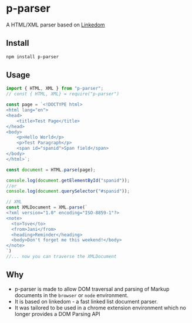 # p-parser

A HTML/XML parser based on [Linkedom](https://github.com/WebReflection/linkedom)

## Install

```sh
npm install p-parser
```
## Usage
```js
import { HTML, XML } from "p-parser"; 
// const { HTML, XML} = require("p-parser")

const page = `<!DOCTYPE html>
<html lang="en">
<head>
    <title>Test Page</title>
</head>
<body>
    <p>Hello World</p>
    <p>Test Paragraph</p>
    <span id="spanid">Span field</span>
</body>
</html>`;

const document = HTML.parse(page);

console.log(document.getElementById("spanid"));
//or
console.log(document.querySelector("#spanid"));

// XML
const XMLDocument = XML.parse(`
<?xml version="1.0" encoding="ISO-8859-1"?>
<note>
  <to>Tove</to>
  <from>Jani</from>
  <heading>Reminder</heading>
  <body>Don't forget me this weekend!</body>
</note>
`)
//... now you can traverse the XMLDocument
```
## Why
- p-parser is made to allow DOM traversal and parsing of Markup documents in the `browser` or `node` environment.
- It is based on linkedom - a fast linked list document parser.
- It was tailored to be used in a chrome extension environment which no longer provides a DOM Parsing API
